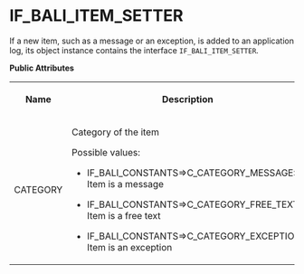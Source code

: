 <!-- loioec892a29c5d0426f981b509cbe7e8ae4 -->

# IF\_BALI\_ITEM\_SETTER

If a new item, such as a message or an exception, is added to an application log, its object instance contains the interface `IF_BALI_ITEM_SETTER`.

**Public Attributes**


<table>
<tr>
<th>

Name



</th>
<th>

Description



</th>
</tr>
<tr>
<td>

CATEGORY



</td>
<td>

Category of the item

Possible values:

-   IF\_BALI\_CONSTANTS=\>C\_CATEGORY\_MESSAGE: Item is a message

-   IF\_BALI\_CONSTANTS=\>C\_CATEGORY\_FREE\_TEXT: Item is a free text

-   IF\_BALI\_CONSTANTS=\>C\_CATEGORY\_EXCEPTION: Item is an exception




</td>
</tr>
</table>

